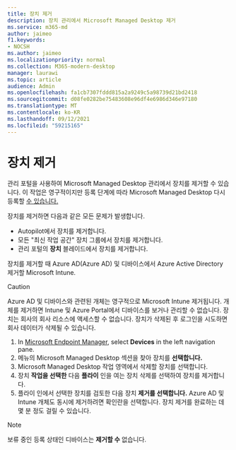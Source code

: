 ```yaml
---
title: 장치 제거
description: 장치 관리에서 Microsoft Managed Desktop 제거
ms.service: m365-md
author: jaimeo
f1.keywords:
- NOCSH
ms.author: jaimeo
ms.localizationpriority: normal
ms.collection: M365-modern-desktop
manager: laurawi
ms.topic: article
audience: Admin
ms.openlocfilehash: fa1cb7307fddd815a2a9249c5a98739d21bd2418
ms.sourcegitcommit: d08fe0282be75483608e96df4e6986d346e97180
ms.translationtype: MT
ms.contentlocale: ko-KR
ms.lasthandoff: 09/12/2021
ms.locfileid: "59215165"
---
```

# <a name="remove-devices"></a>장치 제거

관리 포털을 사용하여 Microsoft Managed Desktop 관리에서 장치를 제거할 수 있습니다. 이 작업은 영구적이지만 등록 단계에 따라 Microsoft Managed Desktop 다시 등록할 [수 있습니다.](../get-started/register-devices-self.md)

장치를 제거하면 다음과 같은 모든 문제가 발생합니다.

- Autopilot에서 장치를 제거합니다.
- 모든 "최신 작업 공간" 장치 그룹에서 장치를 제거합니다.
- 관리 포털의 **장치** 블레이드에서 장치를 제거합니다.

장치를 제거할 때 Azure AD(Azure AD) 및 디바이스에서 Azure Active Directory 제거할 Microsoft Intune.
 
> [!CAUTION]
> Azure AD 및 디바이스와 관련된 개체는 영구적으로 Microsoft Intune 제거됩니다. 개체를 제거하면 Intune 및 Azure Portal에서 디바이스를 보거나 관리할 수 없습니다. 장치는 회사의 회사 리소스에 액세스할 수 없습니다. 장치가 삭제된 후 로그인을 시도하면 회사 데이터가 삭제될 수 있습니다.

1. In [Microsoft Endpoint Manager](https://endpoint.microsoft.com/), select **Devices** in the left navigation pane.
2. 메뉴의  Microsoft Managed Desktop 섹션을 찾아 장치를 **선택합니다.**
3. Microsoft Managed Desktop 작업 영역에서 삭제할 장치를 선택합니다.
4. 장치 **작업을 선택한** 다음 **플라이** 인을 여는 장치 삭제를 선택하여 장치를 제거합니다.
5. 플라이 인에서 선택한 장치를 검토한 다음 장치 **제거를 선택합니다.** Azure AD 및 Intune 개체도 동시에 제거하려면 확인란을 선택합니다. 장치 제거를 완료하는 데 몇 분 정도 걸릴 수 있습니다.

> [!NOTE]
> 보류 중인 등록 상태인 디바이스는 **제거할 수** 없습니다.